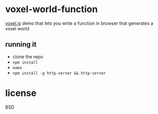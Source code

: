 # voxel-world-function

[voxel.js](http://voxeljs.com) demo that lets you write a function in browser that generates a voxel world

## running it

- clone the repo
- `npm install`
- `make`
- `npm install -g http-server && http-server`

# license

BSD
